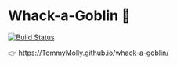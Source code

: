 # Whack-a-Goblin 🎯

[![Build Status](https://github.com/TommyMolly/whack-a-goblin/actions/workflows/deploy.yml/badge.svg)](https://github.com/TommyMolly/whack-a-goblin/actions)


👉 https://TommyMolly.github.io/whack-a-goblin/